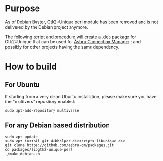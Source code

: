 # Purpose

As of Debian Buster, Gtk2::Unique perl module has been removed and is not delivered by the Debian project anymore.

The following script and procedure will create a .deb package for Gtk2::Unique that can be used for [Ásbrú Connection Manager](https://asbru-cm.net) ; and possibly for other projects having the same dependency.

# How to build

## For Ubuntu

If starting from a very clean Ubuntu installation, please make sure you have the "multivers" repository enabled:

    sudo apt-add-repository multiverse

## For any Debian based distribution

    sudo apt update
    sudo apt install git debhelper devscripts libunique-dev
    git clone https://github.com/asbru-cm/packages.git
    cd packages/libgtk2-unique-perl
    ./make_debian.sh
